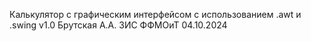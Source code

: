 Калькулятор с графическим интерфейсом с использованием .awt и .swing v1.0
Брутская А.А. 3ИС ФФМОиТ 04.10.2024 
